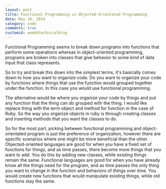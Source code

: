 ```yaml
---
layout: post
title: Functional Programming vs Objected-Orientated Programming
date: May 10, 2014
category: code
comments: true
customid: week6technicalblog
---
```

Functional Programming seems to break down programs into functions that perform some operations whereas in object-oriented programming, programs are broken into classes that give behavior to some kind of data input that class represents.

So to try and break this down into the simplest terms, it's basically comes down to how you want to organize code. Do you want to organize your code by functions where things that use the function would grouped together under the function. In this case you would use functional programming.

The alternative would be where you organize your code by things and put any function that the thing can do grouped with the thing. I would like replace thing with the term object and method for function in the case of Ruby. So the way you organize objects in ruby is through creating classes and inserting methods that you want the classes to do.

So for the most part, picking between functional programming and object-orientated program is just the preference of organization, however there are specific scenarios where one might be more beneficial than the other. Objected-oriented languages are good for when you have a fixed set of functions for things, and as time passes, there become more things that you want to add. You do this by adding new classes, while existing things remain the same. Functional languages are good for when you have already know all the things need for the program, and as time passes the only thing you want to change in the function and behaviors of things over time. You would create new functions that would manipulate existing things, while old functions stay the same. 